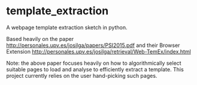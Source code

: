 # template_extraction
A webpage template extraction sketch in python.

Based heavily on the paper http://personales.upv.es/josilga/papers/PSI2015.pdf and their Browser Extension http://personales.upv.es/josilga/retrieval/Web-TemEx/index.html

Note: the above paper focuses heavily on how to algorithmically select suitable pages to load and analyse to efficiently extract a template.
This project currently relies on the user hand-picking such pages.
